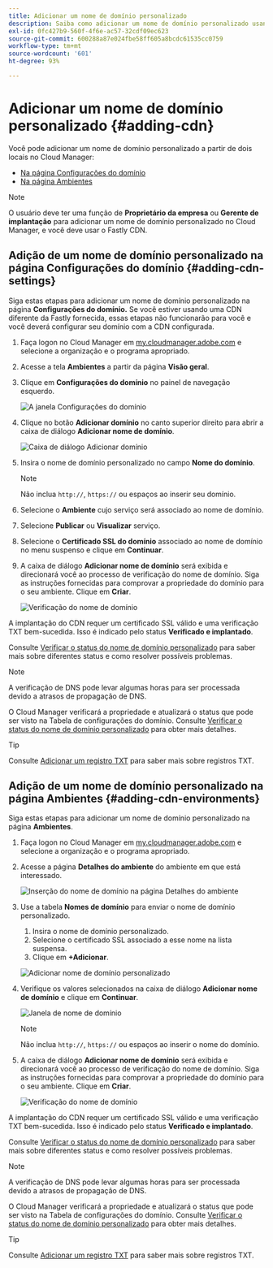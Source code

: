 ```yaml
---
title: Adicionar um nome de domínio personalizado
description: Saiba como adicionar um nome de domínio personalizado usando o Cloud Manager.
exl-id: 0fc427b9-560f-4f6e-ac57-32cdf09ec623
source-git-commit: 600288a87e024fbe58ff605a8bcdc61535cc0759
workflow-type: tm+mt
source-wordcount: '601'
ht-degree: 93%

---
```


# Adicionar um nome de domínio personalizado {#adding-cdn}

Você pode adicionar um nome de domínio personalizado a partir de dois locais no Cloud Manager:

* [Na página Configurações do domínio](#adding-cdn-settings)
* [Na página Ambientes](#adding-cdn-environments)

>[!NOTE]
>
>O usuário deve ter uma função de **Proprietário da empresa** ou **Gerente de implantação** para adicionar um nome de domínio personalizado no Cloud Manager, e você deve usar o Fastly CDN.

## Adição de um nome de domínio personalizado na página Configurações do domínio {#adding-cdn-settings}

Siga estas etapas para adicionar um nome de domínio personalizado na página **Configurações do domínio.** Se você estiver usando uma CDN diferente da Fastly fornecida, essas etapas não funcionarão para você e você deverá configurar seu domínio com a CDN configurada.

1. Faça logon no Cloud Manager em [my.cloudmanager.adobe.com](https://my.cloudmanager.adobe.com/) e selecione a organização e o programa apropriado.

1. Acesse a tela **Ambientes** a partir da página **Visão geral**.

1. Clique em **Configurações do domínio** no painel de navegação esquerdo.

   ![A janela Configurações do domínio](/help/implementing/cloud-manager/assets/cdn/cdn-create.png)

1. Clique no botão **Adicionar domínio** no canto superior direito para abrir a caixa de diálogo **Adicionar nome de domínio**.

   ![Caixa de diálogo Adicionar domínio](/help/implementing/cloud-manager/assets/cdn/add-cdn1.png)

1. Insira o nome de domínio personalizado no campo **Nome do domínio**.

   >[!NOTE]
   >
   >Não inclua `http://`, `https://` ou espaços ao inserir seu domínio.

1. Selecione o **Ambiente** cujo serviço será associado ao nome de domínio.

1. Selecione **Publicar** ou **Visualizar** serviço.

1. Selecione o **Certificado SSL do domínio** associado ao nome de domínio no menu suspenso e clique em **Continuar**.

1. A caixa de diálogo **Adicionar nome de domínio** será exibida e direcionará você ao processo de verificação do nome de domínio. Siga as instruções fornecidas para comprovar a propriedade do domínio para o seu ambiente. Clique em **Criar**.

   ![Verificação do nome de domínio](/help/implementing/cloud-manager/assets/cdn/cdn-create6.png)

A implantação do CDN requer um certificado SSL válido e uma verificação TXT bem-sucedida. Isso é indicado pelo status **Verificado e implantado**.

Consulte [Verificar o status do nome de domínio personalizado](/help/implementing/cloud-manager/custom-domain-names/check-domain-name-status.md) para saber mais sobre diferentes status e como resolver possíveis problemas.

>[!NOTE]
>
>A verificação de DNS pode levar algumas horas para ser processada devido a atrasos de propagação de DNS.
>
>O Cloud Manager verificará a propriedade e atualizará o status que pode ser visto na Tabela de configurações do domínio. Consulte [Verificar o status do nome de domínio personalizado](/help/implementing/cloud-manager/custom-domain-names/check-domain-name-status.md) para obter mais detalhes.

>[!TIP]
>
>Consulte [Adicionar um registro TXT](/help/implementing/cloud-manager/custom-domain-names/add-text-record.md) para saber mais sobre registros TXT.

## Adição de um nome de domínio personalizado na página Ambientes {#adding-cdn-environments}

Siga estas etapas para adicionar um nome de domínio personalizado na página **Ambientes**.

1. Faça logon no Cloud Manager em [my.cloudmanager.adobe.com](https://my.cloudmanager.adobe.com/) e selecione a organização e o programa apropriado.

1. Acesse a página **Detalhes do ambiente** do ambiente em que está interessado.

   ![Inserção do nome de domínio na página Detalhes do ambiente](/help/implementing/cloud-manager/assets/cdn/cdn-create4.png)

1. Use a tabela **Nomes de domínio** para enviar o nome de domínio personalizado.

   1. Insira o nome de domínio personalizado.
   1. Selecione o certificado SSL associado a esse nome na lista suspensa.
   1. Clique em **+Adicionar**.

   ![Adicionar nome de domínio personalizado](/help/implementing/cloud-manager/assets/cdn/cdn-create3.png)

1. Verifique os valores selecionados na caixa de diálogo **Adicionar nome de domínio** e clique em **Continuar**.

   ![Janela de nome de domínio](/help/implementing/cloud-manager/assets/cdn/cdn-create5.png)

   >[!NOTE]
   >
   >Não inclua `http://`, `https://` ou espaços ao inserir o nome do domínio.

1. A caixa de diálogo **Adicionar nome de domínio** será exibida e direcionará você ao processo de verificação do nome de domínio. Siga as instruções fornecidas para comprovar a propriedade do domínio para o seu ambiente. Clique em **Criar**.

   ![Verificação do nome de domínio](/help/implementing/cloud-manager/assets/cdn/cdn-create6.png)

A implantação do CDN requer um certificado SSL válido e uma verificação TXT bem-sucedida. Isso é indicado pelo status **Verificado e implantado**.

Consulte [Verificar o status do nome de domínio personalizado](/help/implementing/cloud-manager/custom-domain-names/check-domain-name-status.md) para saber mais sobre diferentes status e como resolver possíveis problemas.

>[!NOTE]
>
>A verificação de DNS pode levar algumas horas para ser processada devido a atrasos de propagação de DNS.
>
>O Cloud Manager verificará a propriedade e atualizará o status que pode ser visto na Tabela de configurações do domínio. Consulte [Verificar o status do nome de domínio personalizado](/help/implementing/cloud-manager/custom-domain-names/check-domain-name-status.md) para obter mais detalhes.

>[!TIP]
>
>Consulte [Adicionar um registro TXT](/help/implementing/cloud-manager/custom-domain-names/add-text-record.md) para saber mais sobre registros TXT.
